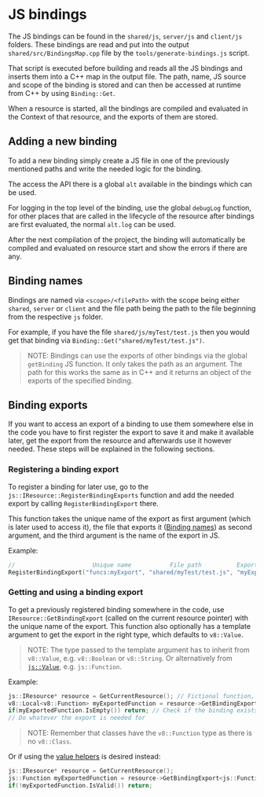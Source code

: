 # JS bindings

The JS bindings can be found in the `shared/js`, `server/js` and `client/js` folders. These bindings are read and put into the output `shared/src/BindingsMap.cpp` file
by the `tools/generate-bindings.js` script.

That script is executed before building and reads all the JS bindings and inserts them into a C++ map in the output file. The path, name, JS source and scope
of the binding is stored and can then be accessed at runtime from C++ by using `Binding::Get`.

When a resource is started, all the bindings are compiled and evaluated in the Context of that resource, and the exports of them are stored.

## Adding a new binding

To add a new binding simply create a JS file in one of the previously mentioned paths and write the needed logic for the binding.

The access the API there is a global `alt` available in the bindings which can be used.

For logging in the top level of the binding, use the global `debugLog` function, for other places that are called in the lifecycle
of the resource after bindings are first evaluated, the normal `alt.log` can be used.

After the next compilation of the project, the binding will automatically be compiled and evaluated on resource start and show the errors if there are any.

## Binding names

Bindings are named via `<scope>/<filePath>` with the scope being either `shared`, `server` or `client` and the file path being the path to the file beginning from the respective `js` folder.

For example, if you have the file `shared/js/myTest/test.js` then you would get that binding via `Binding::Get("shared/myTest/test.js")`.

> NOTE: Bindings can use the exports of other bindings via the global `getBinding` JS function. It only takes the path as an argument.
> The path for this works the same as in C++ and it returns an object of the exports of the specified binding.

## Binding exports

If you want to access an export of a binding to use them somewhere else in the code you have to first register the export to save it and make it available later,
get the export from the resource and afterwards use it however needed. These steps will be explained in the following sections.

### Registering a binding export

To register a binding for later use, go to the `js::IResource::RegisterBindingExports` function and add the needed export by calling `RegisterBindingExport` there.

This function takes the unique name of the export as first argument (which is later used to access it),
the file that exports it ([Binding names](#binding-names)) as second argument,
and the third argument is the name of the export in JS.

Example:
```cpp
//                      Unique name           File path          Export name
RegisterBindingExport("funcs:myExport", "shared/myTest/test.js", "myExport");
```

### Getting and using a binding export

To get a previously registered binding somewhere in the code, use `IResource::GetBindingExport` (called on the current resource pointer) with the unique name of the export.
This function also optionally has a template argument to get the export in the right type, which defaults to `v8::Value`.

> NOTE: The type passed to the template argument has to inherit from `v8::Value`, e.g. `v8::Boolean` or `v8::String`.
> Or alternatively from [`js::Value`](helpers.md), e.g. `js::Function`.

Example:
```cpp
js::IResource* resource = GetCurrentResource(); // Fictional function, get the current resource pointer via e.g. `ctx.GetResource()`
v8::Local<v8::Function> myExportedFunction = resource->GetBindingExport<v8::Function>("funcs:myExport");
if(myExportedFunction.IsEmpty()) return; // Check if the binding exists, accessing an empty local otherwise crashes.
// Do whatever the export is needed for
```
> NOTE: Remember that classes have the `v8::Function` type as there is no `v8::Class`.

Or if using the [value helpers](helpers.md) is desired instead:
```cpp
js::IResource* resource = GetCurrentResource();
js::Function myExportedFunction = resource->GetBindingExport<js::Function>("funcs:myExport");
if(!myExportedFunction.IsValid()) return;
```
